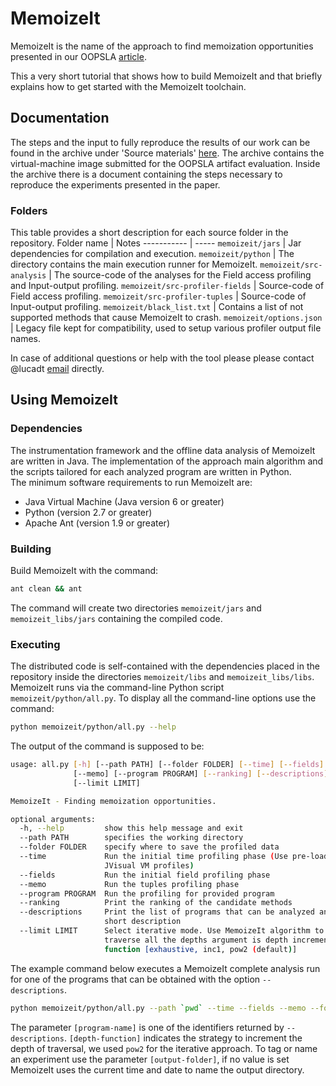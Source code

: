# MemoizeIt
MemoizeIt is the name of the approach to find memoization opportunities presented 
in our OOPSLA [article][paper].

This a very short tutorial that shows how to build MemoizeIt and that briefly explains 
how to get started with the MemoizeIt toolchain.

## Documentation
The steps and the input to fully reproduce the results of our work can 
be found in the archive under 'Source materials' [here][paper].
The archive contains the virtual-machine image submitted for the OOPSLA artifact evaluation.
Inside the archive there is a document containing the steps necessary to reproduce the experiments presented in the paper.

### Folders
This table provides a short description for each source folder in the repository.
Folder name | Notes
----------- | -----
`memoizeit/jars` | Jar dependencies for compilation and execution.
`memoizeit/python` | The directory contains the main execution runner for MemoizeIt.
`memoizeit/src-analysis` | The source-code of the analyses for the Field access profiling and Input-output profiling.
`memoizeit/src-profiler-fields` | Source-code of Field access profiling.
`memoizeit/src-profiler-tuples` | Source-code of Input-output profiling.
`memoizeit/black_list.txt` | Contains a list of not supported methods that cause MemoizeIt to crash.
`memoizeit/options.json` | Legacy file kept for compatibility, used to setup various profiler
output file names.

In case of additional questions or help with the tool please
please contact @lucadt [email](mailto:luca.dellatoffola@inf.ethz.ch) directly.

## Using MemoizeIt

### Dependencies 
The instrumentation framework and the offline data analysis of MemoizeIt are written in Java.
The implementation of the approach main algorithm and the scripts tailored for each analyzed program
are written in Python.  
The minimum software requirements to run MemoizeIt are:
- Java Virtual Machine (Java version 6 or greater)
- Python (version 2.7 or greater)
- Apache Ant (version 1.9 or greater)

### Building
Build MemoizeIt with the command:
```bash
ant clean && ant
```
The command will create two directories `memoizeit/jars` and `memoizeit_libs/jars` containing the compiled code.

### Executing
The distributed code is self-contained with the dependencies placed in the repository inside the directories
`memoizeit/libs` and `memoizeit_libs/libs`.
MemoizeIt runs via the command-line Python script `memoizeit/python/all.py`. 
To display all the command-line options use the command:
```bash
python memoizeit/python/all.py --help
```
The output of the command is supposed to be:
```bash
usage: all.py [-h] [--path PATH] [--folder FOLDER] [--time] [--fields]
              [--memo] [--program PROGRAM] [--ranking] [--descriptions]
              [--limit LIMIT]

MemoizeIt - Finding memoization opportunities.

optional arguments:
  -h, --help         show this help message and exit
  --path PATH        specifies the working directory
  --folder FOLDER    specify where to save the profiled data
  --time             Run the initial time profiling phase (Use pre-loaded
                     JVisual VM profiles)
  --fields           Run the initial field profiling phase
  --memo             Run the tuples profiling phase
  --program PROGRAM  Run the profiling for provided program
  --ranking          Print the ranking of the candidate methods
  --descriptions     Print the list of programs that can be analyzed and a
                     short description
  --limit LIMIT      Select iterative mode. Use MemoizeIt algorithm to
                     traverse all the depths argument is depth incremental
                     function [exhaustive, inc1, pow2 (default)]
```
The example command below executes a MemoizeIt complete analysis run for one of the programs that can be obtained with the option `--descriptions`.
```bash
python memoizeit/python/all.py --path `pwd` --time --fields --memo --folder [output-folder] --limit [depth-function] --program [program-name]
```
The parameter `[program-name]` is one of the identifiers returned by `--descriptions`. `[depth-function]` indicates the strategy to increment the depth of traversal, 
we used `pow2` for the iterative approach. To tag or name an experiment use the parameter `[output-folder]`, if no value is set MemoizeIt uses the current time and date
to name the output directory.

[paper]: http://dl.acm.org/citation.cfm?id=2814270.2814290 
